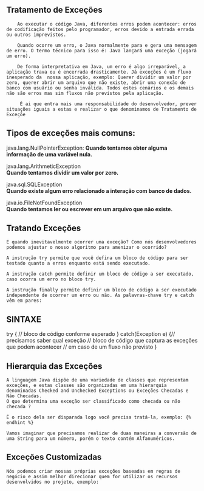 ## Tratamento de Exceções
        Ao executar o código Java, diferentes erros podem acontecer: erros de codificação feitos pelo programador, erros devido a entrada errada ou outros imprevistos.

        Quando ocorre um erro, o Java normalmente para e gera uma mensagem de erro. O termo técnico para isso é: Java lançará uma exceção (jogará um erro).

        De forma interpretativa em Java, um erro é algo irreparável, a aplicação trava ou é encerrada drasticamente. Já exceções é um fluxo inesperado da  nossa aplicação, exemplo: Querer dividir um valor por zero, querer abrir um arquivo que não existe, abrir uma conexão de banco com usuário ou senha inválida. Todos estes cenários e os demais não são erros mas sim fluxos não previstos pela aplicação.

         É ai que entra mais uma responsabilidade do desenvolvedor, prever situações iguais a estas e realizar o que denominamos de Tratamento de Exceçõe
## Tipos de exceções mais comuns:
 java.lang.NullPointerException: 
 **Quando tentamos obter alguma informação de uma variável nula.**

java.lang.ArithmeticException	
**Quando tentamos dividir um valor por zero.**

java.sql.SQLException	
**Quando existe algum erro relacionado a interação com banco de dados.**

java.io.FileNotFoundException	
**Quando tentamos ler ou escrever em um arquivo que não existe.**

## Tratando Exceções
    E quando inevitavelmente ocorrer uma exceção? Como nós desenvolvedores podemos ajustar o nosso algoritmo para amenizar o ocorrido?

    A instrução try permite que você defina um bloco de código para ser testado quanto a erros enquanto está sendo executado.

    A instrução catch permite definir um bloco de código a ser executado, caso ocorra um erro no bloco try.

    A instrução finally permite definir um bloco de código a ser executado independente de ocorrer um erro ou não. As palavras-chave try e catch vêm em pares:

## SINTAXE
try {
  //  bloco de código conforme esperado
}
catch(Exception e) {// precisamos saber qual exceção
  // bloco de código que captura as exceções que podem acontecer
  // em caso de um fluxo não previsto
}
## Hierarquia das Exceções
    A linguagem Java dispõe de uma variedade de classes que representam exceções, e estas classes são organizadas em uma hierarquia denominadas Checked and Unchecked Exceptions ou Exceções Checadas e Não Checadas.
    O que determina uma exceção ser classificado como checada ou não checada ?

    É o risco dela ser disparada logo você precisa tratá-la, exemplo: {% endhint %}

    Vamos imaginar que precisamos realizar de duas maneiras a conversão de uma String para um número, porém o texto contém Alfanuméricos.
## Exceções Customizadas
    Nós podemos criar nossas próprias exceções baseadas em regras de negócio e assim melhor direcionar quem for utilizar os recursos desenvolvidos no projeto, exemplo: